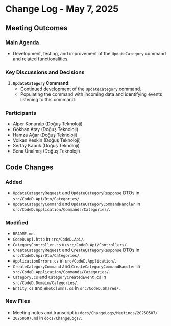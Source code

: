 # Change Log - May 7, 2025

## Meeting Outcomes

### Main Agenda

- Development, testing, and improvement of the `UpdateCategory` command and related functionalities.

### Key Discussions and Decisions

1. **`UpdateCategory` Command**:
   - Continued development of the `UpdateCategory` command.
   - Populating the command with incoming data and identifying events listening to this command.

### Participants

- Alper Konuralp (Doğuş Teknoloji)
- Gökhan Atay (Doğuş Teknoloji)
- Hamza Ağar (Doğuş Teknoloji)
- Volkan Keskin (Doğuş Teknoloji)
- Sertay Kabuk (Doğuş Teknoloji)
- Sena Ünalmış (Doğuş Teknoloji)

## Code Changes

### Added

- `UpdateCategoryRequest` and `UpdateCategoryResponse` DTOs in `src/CodeD.Api/Dto/Categories/`.
- `UpdateCategoryCommand` and `UpdateCategoryCommandHandler` in `src/CodeD.Application/Commands/Categories/`.

### Modified

- `README.md`.
- `CodeD.Api.http` in `src/CodeD.Api/`.
- `CategoryController.cs` in `src/CodeD.Api/Controllers/`.
- `CreateCategoryRequest` and `CreateCategoryResponse` DTOs in `src/CodeD.Api/Dto/Categories/`.
- `ApplicationErrors.cs` in `src/CodeD.Application/`.
- `CreateCategoryCommand` and `CreateCategoryCommandHandler` in `src/CodeD.Application/Commands/Categories/`.
- `Category.cs` and `CategoryCreatedEvent.cs` in `src/CodeD.Domain/Categories/`.
- `Entity.cs` and `WhoColumns.cs` in `src/CodeD.Shared/`.

### New Files

- Meeting notes and transcript in `docs/ChangeLogs/Meetings/20250507/`.
- `20250507.md` in `docs/ChangeLogs/`.
